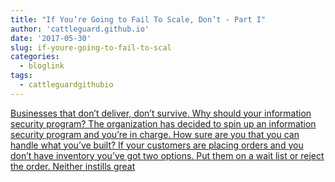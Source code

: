 ```yaml
---
title: "If You’re Going to Fail To Scale, Don’t - Part I"
author: 'cattleguard.github.io'
date: '2017-05-30'
slug: if-youre-going-to-fail-to-scal
categories:
  - bloglink
tags:
  - cattleguardgithubio
---
```


[Businesses that don’t deliver, don’t survive. Why should your information security program? The organization has decided to spin up an information security program and you’re in charge. How sure are you that you can handle what you’ve built? If your customers are placing orders and you don’t have inventory you’ve got two options. Put them on a wait list or reject the order. Neither instills great<i class="fas fa-external-link-alt"></i>](https://cattleguard.github.io/2017/05/30/fail-to-scale-part1/)

